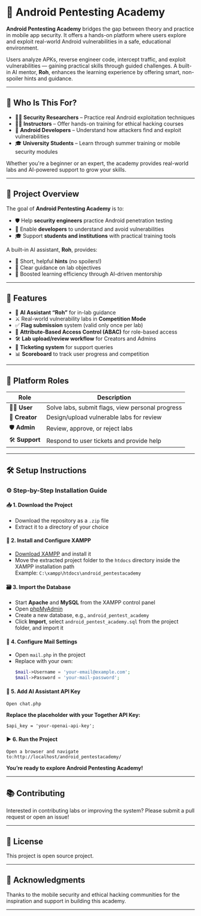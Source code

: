 # 📱 Android Pentesting Academy

**Android Pentesting Academy** bridges the gap between theory and practice in mobile app security. It offers a hands-on platform where users explore and exploit real-world Android vulnerabilities in a safe, educational environment.

Users analyze APKs, reverse engineer code, intercept traffic, and exploit vulnerabilities — gaining practical skills through guided challenges. A built-in AI mentor, **Roh**, enhances the learning experience by offering smart, non-spoiler hints and guidance.

---

## 👥 Who Is This For?

- 🧑‍💻 **Security Researchers** – Practice real Android exploitation techniques  
- 👨‍🏫 **Instructors** – Offer hands-on training for ethical hacking courses  
- 📱 **Android Developers** – Understand how attackers find and exploit vulnerabilities  
- 🎓 **University Students** – Learn through summer training or mobile security modules  

Whether you're a beginner or an expert, the academy provides real-world labs and AI-powered support to grow your skills.

---

## 🎯 Project Overview

The goal of **Android Pentesting Academy** is to:

- 🛡️ Help **security engineers** practice Android penetration testing  
- 📱 Enable **developers** to understand and avoid vulnerabilities  
- 🎓 Support **students and institutions** with practical training tools  

A built-in AI assistant, **Roh**, provides:

- 🤖 Short, helpful **hints** (no spoilers!)  
- 🧭 Clear guidance on lab objectives  
- 🚀 Boosted learning efficiency through AI-driven mentorship  

---

## 🚀 Features

- 🧠 **AI Assistant “Roh”** for in-lab guidance  
- ⚔️ Real-world vulnerability labs in **Competition Mode**  
- ✅ **Flag submission** system (valid only once per lab)  
- 🔐 **Attribute-Based Access Control (ABAC)** for role-based access  
- 🛠️ **Lab upload/review workflow** for Creators and Admins  
- 🧾 **Ticketing system** for support queries  
- 📊 **Scoreboard** to track user progress and competition  

---

## 🧩 Platform Roles

| Role       | Description                                      |
|------------|--------------------------------------------------|
| 🧑‍💻 **User**     | Solve labs, submit flags, view personal progress |
| 🧪 **Creator**  | Design/upload vulnerable labs for review     |
| 🛡️ **Admin**     | Review, approve, or reject labs             |
| 🛠️ **Support**   | Respond to user tickets and provide help     |

---

## 🛠️ Setup Instructions

### ⚙️ Step-by-Step Installation Guide

#### 📥 1. Download the Project

- Download the repository as a `.zip` file
- Extract it to a directory of your choice

#### 🧰 2. Install and Configure XAMPP

- [Download XAMPP](https://www.apachefriends.org/index.html) and install it
- Move the extracted project folder to the `htdocs` directory inside the XAMPP installation path  
  Example: `C:\xampp\htdocs\android_pentestacademy`

#### 🗃️ 3. Import the Database

- Start **Apache** and **MySQL** from the XAMPP control panel
- Open [phpMyAdmin](http://localhost/phpmyadmin)
- Create a new database, e.g., `android_pentest_academy`
- Click **Import**, select `android_pentest_academy.sql` from the project folder, and import it

#### 🔐 4. Configure Mail Settings

- Open `mail.php` in the project
- Replace with your own:
  ```php
  $mail->Username = 'your-email@example.com';
  $mail->Password = 'your-mail-password';
  ```
#### 🔑 5. Add AI Assistant API Key

    Open chat.php

   **Replace the placeholder with your Together API Key:**

    $api_key = 'your-openai-api-key';

#### ▶️ 6. Run the Project

    Open a browser and navigate to:http://localhost/android_pentestacademy/
 **You’re ready to explore Android Pentesting Academy!**



---

## 📚 Contributing

Interested in contributing labs or improving the system? Please submit a pull request or open an issue!

---

## 📜 License

This project is open source project.

---

## 🤝 Acknowledgments

Thanks to the mobile security and ethical hacking communities for the inspiration and support in building this academy.

---

